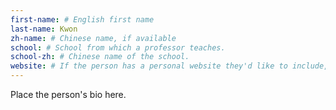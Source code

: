 ```yaml
---
first-name: # English first name
last-name: Kwon
zh-name: # Chinese name, if available
school: # School from which a professor teaches.
school-zh: # Chinese name of the school.
website: # If the person has a personal website they'd like to include, include it here. Otherwise, remove this line.
---
```


Place the person's bio here.